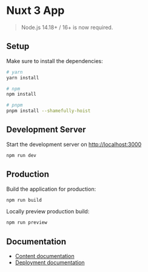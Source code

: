 # Nuxt 3 App

> Node.js 14.18+ / 16+ is now required.

## Setup

Make sure to install the dependencies:

```bash
# yarn
yarn install

# npm
npm install

# pnpm
pnpm install --shamefully-hoist
```

## Development Server

Start the development server on <http://localhost:3000>

```bash
npm run dev
```

## Production

Build the application for production:

```bash
npm run build
```

Locally preview production build:

```bash
npm run preview
```

## Documentation

- [Content documentation](https://content-v2.nuxtjs.org/)
- [Deployment documentation](https://v3.nuxtjs.org/docs/deployment)
